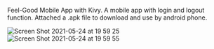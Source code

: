 Feel-Good Mobile App with Kivy. A mobile app with login and logout function.
Attached a .apk file to download and use by android phone.

![Screen Shot 2021-05-24 at 19 59 25](https://user-images.githubusercontent.com/83186423/119424160-8d00fd00-bcca-11eb-9d56-56a4093f2e6a.png)
![Screen Shot 2021-05-24 at 19 59 55](https://user-images.githubusercontent.com/83186423/119424202-9db17300-bcca-11eb-83df-09e78f9a22b6.png)
